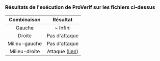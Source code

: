 ### Résultats de l'exécution de ProVerif sur les fichiers ci-dessus

|  Combinaison  |                  Résultat                |
|:-------------:|:----------------------------------------:|
| Gauche        | ~ Infini                                 |
| Droite        | Pas d'attaque                            |
| Milieu-gauche | Pas d'attaque                            |
| Milieu-droite | Attaque ([lien](attacks/))  |